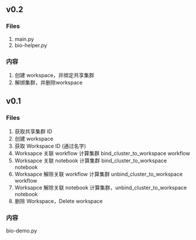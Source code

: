 ## v0.2 
### Files
1. main.py
2. bio-helper.py
### 内容
1. 创建 workspace，并绑定共享集群
2. 解绑集群，并删除workspace
## v0.1
### Files
1. 获取共享集群 ID
2. 创建 workspace
3. 获取 Workspace ID (通过名字)
4. Worksapce 关联 workflow 计算集群 bind_cluster_to_workspace workflow
5. Worksapce 关联 notebook 计算集群 bind_cluster_to_workspace notebook 
6. Worksapce 解除关联 workflow 计算集群 unbind_cluster_to_workspace workflow
7. Worksapce 解除关联 notebook 计算集群，unbind_cluster_to_workspace notebook 
8. 删除 Workspace，Delete workspace 
### 内容
bio-demo.py


